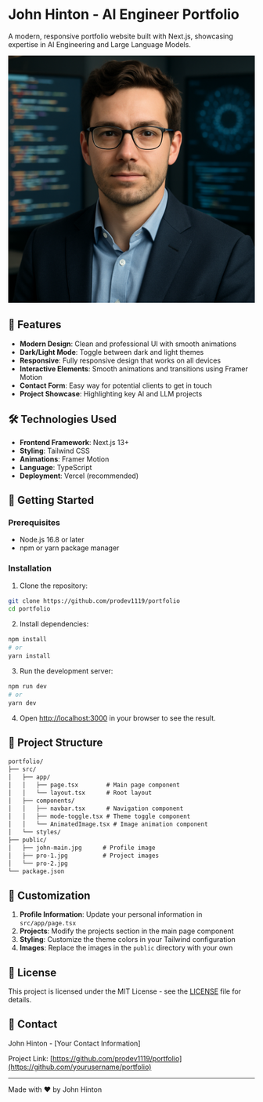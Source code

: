 # John Hinton - AI Engineer Portfolio

A modern, responsive portfolio website built with Next.js, showcasing expertise in AI Engineering and Large Language Models.

![Portfolio Preview](public/john-main.jpg)

## 🌟 Features

- **Modern Design**: Clean and professional UI with smooth animations
- **Dark/Light Mode**: Toggle between dark and light themes
- **Responsive**: Fully responsive design that works on all devices
- **Interactive Elements**: Smooth animations and transitions using Framer Motion
- **Contact Form**: Easy way for potential clients to get in touch
- **Project Showcase**: Highlighting key AI and LLM projects

## 🛠️ Technologies Used

- **Frontend Framework**: Next.js 13+
- **Styling**: Tailwind CSS
- **Animations**: Framer Motion
- **Language**: TypeScript
- **Deployment**: Vercel (recommended)

## 🚀 Getting Started

### Prerequisites

- Node.js 16.8 or later
- npm or yarn package manager

### Installation

1. Clone the repository:
```bash
git clone https://github.com/prodev1119/portfolio
cd portfolio
```

2. Install dependencies:
```bash
npm install
# or
yarn install
```

3. Run the development server:
```bash
npm run dev
# or
yarn dev
```

4. Open [http://localhost:3000](http://localhost:3000) in your browser to see the result.

## 📁 Project Structure

```
portfolio/
├── src/
│   ├── app/
│   │   ├── page.tsx        # Main page component
│   │   └── layout.tsx      # Root layout
│   ├── components/
│   │   ├── navbar.tsx      # Navigation component
│   │   ├── mode-toggle.tsx # Theme toggle component
│   │   └── AnimatedImage.tsx # Image animation component
│   └── styles/
├── public/
│   ├── john-main.jpg      # Profile image
│   ├── pro-1.jpg          # Project images
│   └── pro-2.jpg
└── package.json
```

## 🎨 Customization

1. **Profile Information**: Update your personal information in `src/app/page.tsx`
2. **Projects**: Modify the projects section in the main page component
3. **Styling**: Customize the theme colors in your Tailwind configuration
4. **Images**: Replace the images in the `public` directory with your own

## 📝 License

This project is licensed under the MIT License - see the [LICENSE](LICENSE) file for details.

## 🤝 Contact

John Hinton - [Your Contact Information]

Project Link: [https://github.com/prodev1119/portfolio](https://github.com/yourusername/portfolio)

---

Made with ❤️ by John Hinton
